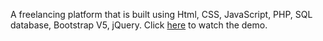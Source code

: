 A freelancing platform that is built using Html, CSS, JavaScript, PHP, SQL database, Bootstrap V5, jQuery. Click [here](https://youtu.be/PN0mgFHmdnI) to watch the demo. 
